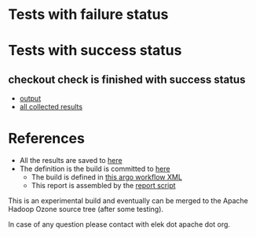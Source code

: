 # Tests with failure status


# Tests with success status

## checkout check is finished with success status

   * [output](https://raw.githubusercontent.com/elek/ozone-ci/master/pr/pr-hdds-1569-tvlvp/checkout/output.log)
   * [all collected results](https://github.com/elek/ozone-ci/tree/master/pr/pr-hdds-1569-tvlvp/checkout)




# References

 * All the results are saved to [here](https://github.com/elek/ozone-ci/tree/master/pr/pr-hdds-1569-tvlvp/)
 * The definition is the build is committed to [here](https://github.com/elek/argo-ozone)
    * The build is defined in [this argo workflow XML](https://github.com/elek/argo-ozone/blob/master/ozone-build.yaml)
    * This report is assembled by the [report script](https://github.com/elek/argo-ozone/blob/master/scripts/report.sh)

This is an experimental build and eventually can be merged to the Apache Hadoop Ozone source tree (after some testing).

In case of any question please contact with elek dot apache dot org.
